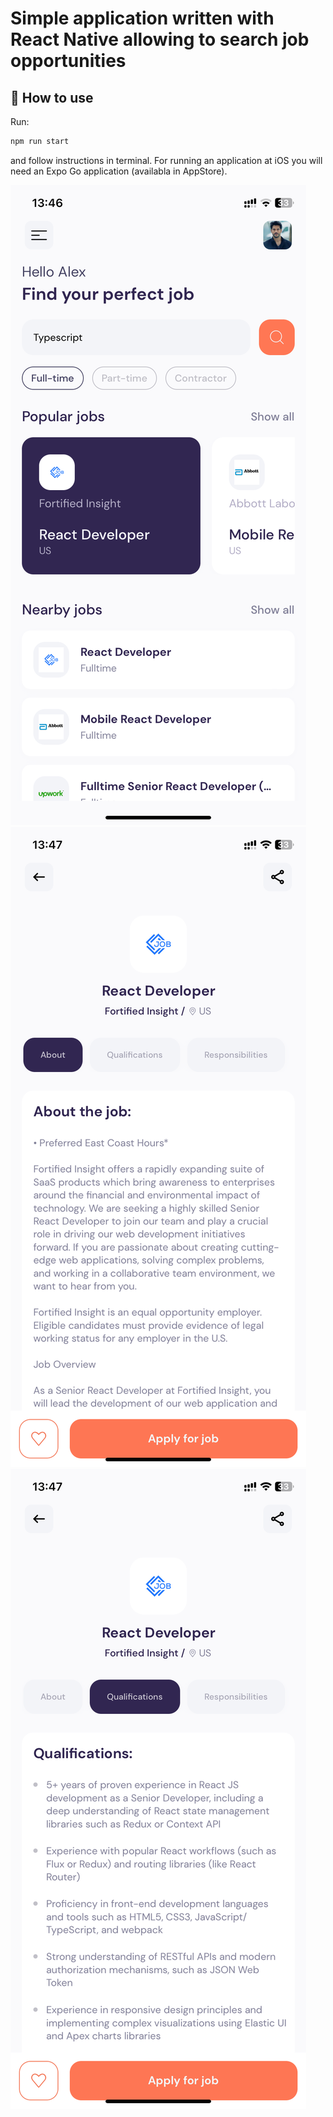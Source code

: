 # Simple application written with React Native allowing to search job opportunities

## 🚀 How to use

Run:

```sh
npm run start
```

and follow instructions in terminal.
For running an application at iOS you will need an Expo Go application (availabla in AppStore).

![Home screen](readme_main_img.png)
![Job details About section](readme_about_img.png)
![Job details Qualifications section](readme_qualifications_img.png)
